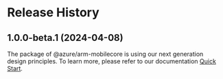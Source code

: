 # Release History
    
## 1.0.0-beta.1 (2024-04-08)

The package of @azure/arm-mobilecore is using our next generation design principles. To learn more, please refer to our documentation [Quick Start](https://aka.ms/js-track2-quickstart).

